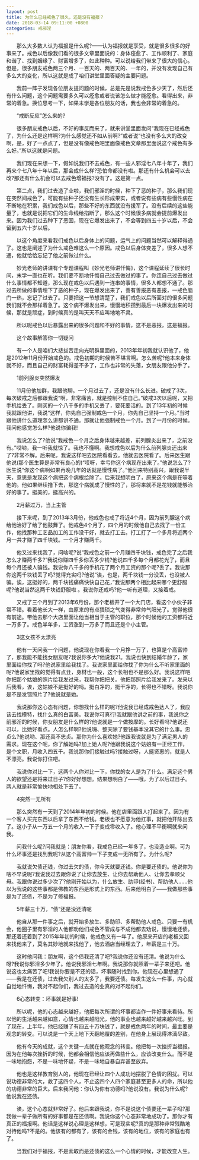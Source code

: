 ```yaml
---
layout: post
title: 为什么已经戒色了很久，还是没有福报？
date: 2018-03-14 09:11:00 +0800
categories: 戒邪淫
---
```


　　那么大多数人认为福报是什么呢?——认为福报就是享受，就是很多很多的好事来了。戒色以后像我们看的很多文章里面说的：身体痊愈了、工作顺利了、家庭和谐了、找到姻缘了、财富增多了，如此种种。可以说给我们带来了很大的信心。但是，很多朋友戒色两三个月、一百天的、两百天的、一年的，并没有发现自己有多么大的变化，所以这就是成了咱们讲堂里面答疑的主要问题。
　　我前一阵子发现各位朋友提问题的时候，总是先是说我戒色多少天了，然后还有什么问题，这个问题需要多久可以痊愈或者说该怎么做才能痊愈。看得出来，非常的着急。换位思考一下，如果末学是各位朋友的话，我也会非常的着急的。
　　“戒断反应”怎么来的?
　　很多朋友戒色以后，不好的事反而来了，就来讲堂里面发问“我现在已经戒色了，为什么还是这样啊?为什么感觉还不如从前啊?”或者说“也没有多么大的改变啊，是，好了一点点了，但是没有像戒色吧里面像戒色文章那里面说这个戒色有多么好。”所以这就是问题。
　　我们现在来想一下，假如说我们不去戒色，有一些人邪淫七八年十年了，我们再来个七八年十年以后，那会成什么样?恐怕命都没有啦。那还有什么机会可以去改?那还有什么机会可以去戒色增福报?没有了。这是第一点。
　　第二点，我们过去造了业啦，我们邪淫的时候，种下了恶的种子，那么我们现在突然间戒色了，可能有些种子还没有生长形成果实，或者说有些病有些慢性病在不断地在积累，我们戒色以后，那些不好的东西就没有援军了。没有后续的这些能量了，也就是说把它们的生命线给掐断了，那么这个时候很多病就会提前爆发出来。因为我们过去种下了恶因，现在它爆发出来了，不会等到四五十岁以后，不会留到五六十岁以后。
　　以这个角度来看我们戒色以后身体上的问题，运气上的问题当然可以解释得通了。这也是阐述了为什么戒色难这么一个原因。戒色以后身体变差了，很多人想不通，他就恰恰忘记了他之前做过什么。
　　妙光老师的讲课有个专题课程叫《妙光老师讲忏悔》，这个课程延续了很长时间，末学一直也在听。我们要不断地忏悔自己过去做过的事了。你连自己过去做过什么事情都不知道，那么现在戒色以后遇到一连串的事情，很多人都想不通了。那过去所做的事情埋下了恶的种子，现在爆发出来了，善有善报恶有恶报，一戒色脑门一热，忘记了过去了。只要把这一节想清楚了，我们戒色以后所面对的很多问题我们就不会那样着急了。这个病不爆发出来，慢慢地积攒到最后一块爆发出来的时候，那就是顽症，到时候真的是叫天天不应叫地地不灵。
　　所以呢戒色以后暴露出来的很多问题和不好的事情，这不是恶报，这是福报。
　　这个故事解答你一切疑问
　　有一个人是咱们大悲拔苦走向光明群里面的，2013年年初我就认识他了，他是2012年11月份开始戒色的。戒色初期的时候苦不堪言啊。怎么苦呢?他本来身体就不好，而且自己的财富耗得差不多了，工作也非常的失落，女朋友跟他分手了。
　　1前列腺炎突然爆发
　　11月份他加群，我跟他聊。一个月过去了，还是没有什么长进。破戒了3次，每次破戒之后都跟我说“啊，非常痛苦，就是控制不住自己。”破戒3次以后呢，又把手机给丢了。刚买的一个八千多的手机又丢了，要死要活的。到了13年初的时候我就跟他讲，我说“这样，你先自己强制戒色一个月，你先自己坚持一个月。”当时跟他讲什么道理怎么讲都讲不通。那就让他强制戒色一个月。到了一月份的时候。我问他感觉怎么样?他说你骗我!
　　我说怎么了?他说“我戒色一个月之后身体越来越差，前列腺炎出来了，之前没有。”哎哟，我一听我就惊了。我也不懂啊。我想戒色以后为什么前列腺炎还出来了?非常不解。后来呢，我说这样吧去医院看看去。他就去医院看了。后来医生跟他说(那个医生算是非常有良心的)“哎呀，幸亏你这个病现在出来了。”他说怎么了?医生说“你这个病啊如果再晚几年的话就是慢性病了。”他回来特别高兴，跟我说半天，意思是发现这个病把这个病根给除了。后来我想明白了，原来这个病是在等着他的。他如果继续撸下去，那这个病就成了慢性的了，那将来就不是花钱就能够治好的事了。挺美的，挺高兴的。
　　2月薪过万，当上主管
　　接下来呢，到了2013年3月份，他戒色也戒了将近4个月，因为前列腺这个病给他治好了给了他鼓舞了。他戒色4个月了，四个月的时候他自己去找了一份工作，他找那种工艺品加工的工作没干好，就去打工去。打工打了一个多月将近两个月一共才赚了四千块钱。一个月才赚两千。
　　他又过来找我了，问啥呢?说“我戒色之前一个月赚四千块钱，戒色完了之后我怎么才赚两千多?”我说你赚四千多你丟多少钱?他说四千多每个月都花光了，而且每个月还被人骗钱。我说你八千多的手机花了两个月工资的那个呢?丢了。我说那你这两千块钱丢了吗?觉得充实吗?他说“诶，也是，两千块钱一分没丢，也没被人骗。诶，这挺好的，两千块钱痛痛快快自己花，”我说那两个相比起来哪个更舒服呢?他说当然这两千块钱舒服啦 。我说你还戒吗?他一听有道理，又接着戒。
　　又戒了三个月到了2013年6月份，那个老板开了一个大门店，看这个小伙子非常不错。看着他长大一样，由原来的有点猥琐之气变得非常帅气阳光了。觉得他很有前途。带他去那个大店里面让他当相当于主管的职位，那个时候他的工资都将近一万多了。戒色半年多，工资涨到一万多了而且还是个小主管。
　　3这女孩不太漂亮
　　他有一天问我一个问题，他说现在你看我一个月挣一万了，也算是个高富帅了，那我能不能找女朋友呢?我说你多大?他说我21。我说也快到结婚年龄了，家里面给你找了吗?他说家里给我找了。我说家里面给你找了你为什么不听家里面的呢?他说家里找的觉得有点丑，身材也一般，这个长相也不是那么好。我说这样吧你把那个姑娘的照片给我发过来，我帮你把把关。他把那照片给我发来了。发来以后我看，诶，这姑娘不是挺好的吗。挺白净的，挺干净的，长得也不错呀。我说你是不是发错照片了?他说就是她。
　　我说那你这心态有问题，你想找什么样的呢?他说我已经成戒色达人了，我应该去找模特，找什么真的白富美。我说你可真行!我就跟他讲之前的事，我说你之前邪淫的时候，你女朋友是什么样的?他说就是一个做按摩的。长好看吗?他说还可以，比她好看点。人怎么样啊?他说嗨、整天除了要钱基本没其它的什么事。忠贞么?他说哟、那还真不忠贞。那你为什么喜欢她?他跟我说就是为了满足男人的需求。现在这个呢，你了解她吗?加上她人呢?他跟我说这个姑娘有一正经工作，是个文职，月收入四五千。我说那你们接触过吗?接触过呀，人挺贤惠的，就是人不漂亮。我说你打住吧。
　　我说你对比一下，这两个人你对比一下，你找的女人是为了什么。满足这个男人的欲望还是将来过日子?你好好想想。结果想明白了——哦，为了以后过日子。两人就是非常愉快地相处下去了。
　　4突然一无所有
　　那么突然有一天到了2014年年初的时候。他在店里面跟人打起来了。因为有一个客人买完东西以后拿了东西不给钱。老板也不愿意为他扛事，就把他开除出去了。这小子从一万五一个月的收入一下子变成零收入了。他心理不平衡啊就来问我。
　　问我什么呢?问我就是：朋友你看，我戒色已经一年多了，也没造业啊。可为什么坏事还是找到我呢?从这个高富帅一下子变成一无所有了。为什么呢?
　　我就说欠债还钱，你过去欠的债，你今天就要还钱。你是要还债的。他说你为啥不早说呢?我说我过去跟你说了让你去放生、让你去帮助他人、让你去孝顺父母。我跟你说过多少次了?他刚开始以为，什么放生、助印(经书)、帮助他人……他以为我说的这些事都是佛教的东西是形式上的东西。后来他明白了——我做那些事是为了还债，不是为了修福报。
　　5年薪三十万，“债”还是没还清呢
　　他自从那一件事之后，就开始多放生、多助印、多帮助他人戒色、只要一有机会，他圈子里有邪淫的人他都劝他们戒色不管成与不成他都去劝说，慢慢地还债。那还着还着到了2015年年初的时候，他戒色又有一年了。他原来开店的老板又回来找他来了，莫名其妙地就来找他了，他去酒店当经理去了，年薪是三十万。
　　这时他问我：朋友啊，这个债我还清了吧?我说你还没有还清。他说为什么呀?我说你邪淫多少年了。他说我邪淫七年啊。我说那你就照着一辈子来还吧。他说这也太痛苦了吧!我说你要是不还的话，坏事随时找到你。他现在心里想通了——我是在还债，过去我欠别人的太多了，我要还债。每发生这么一件事，内心就自觉地忏悔，我对不起你们，我过去造的业真的对不起你们。
　　6心态转变：坏事就是好事!
　　所以呢，他的心态越来越好，他把每次所谓的坏事都当作一件好事来看待。所以他的生活越来越如意，心情也越来越阳光，他的事业也越来越好越来越兴旺。到了现在，上半年，他已经赚了有四五十万块钱了，就是戒色两年的时间，最主要是观念的转变。可以说是一个天上地下天翻地覆的差别，在他身上展现得淋漓尽致。
　　他有今天的成就，这个关键一点就在他观念的转变。他把每一次挫折当福报。因为在他每次挫折的时候，他都会相信他应该再做些什么，应该改变什么。而不是一味地抱怨，不是一味地怀疑，不是一味地自暴自弃甚至放弃。
　　他也是这样教育别人的，他现在已经让四个人成功地摆脱了色情的困扰。可以说功德非常的大，救了这四个人，不止这四个人四个家庭甚至更多人的命，所以他的功德非常的巨大。后来我问他：你认为你有功德吗?他说没有。我说为什么呢?他说我在还债。
　　诶，这个心态就非常好了。他后来跟我说，你不是说这个债要还一辈子吗?那我做一辈子做所有的好事都是在还债啊。我说你这个心态非常地成功了。那你才有真正的福报啊。他话是这样说心理是这样想，可是现实呢?真的是那种非常残酷地对待他吗?不是的。他该有的都有了，该有的金钱，该有的地位，该有的家庭也有了。
　　当我们对于福报，不是索取而是还债的这么一个心情的时候，才能改变人生。